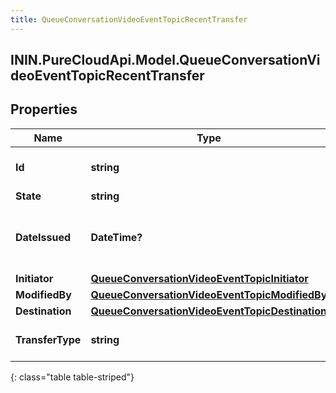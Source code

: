 ```yaml
---
title: QueueConversationVideoEventTopicRecentTransfer
---
```

## ININ.PureCloudApi.Model.QueueConversationVideoEventTopicRecentTransfer

## Properties

|Name | Type | Description | Notes|
|------------ | ------------- | ------------- | -------------|
| **Id** | **string** | The id of the command. | [optional] |
| **State** | **string** |  | [optional] |
| **DateIssued** | **DateTime?** | The date/time that this command was issued. | [optional] |
| **Initiator** | [**QueueConversationVideoEventTopicInitiator**](QueueConversationVideoEventTopicInitiator.html) |  | [optional] |
| **ModifiedBy** | [**QueueConversationVideoEventTopicModifiedBy**](QueueConversationVideoEventTopicModifiedBy.html) |  | [optional] |
| **Destination** | [**QueueConversationVideoEventTopicDestination**](QueueConversationVideoEventTopicDestination.html) |  | [optional] |
| **TransferType** | **string** | The type of transfer to perform. | [optional] |
{: class="table table-striped"}


